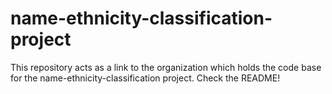 # name-ethnicity-classification-project
This repository acts as a link to the organization which holds the code base for the name-ethnicity-classification project. Check the README!
